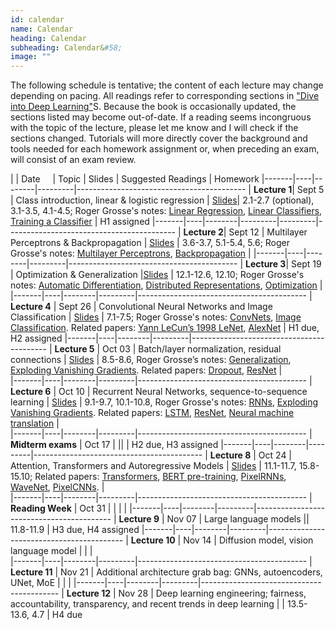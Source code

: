 ```yaml
---
id: calendar
name: Calendar
heading: Calendar
subheading: Calendar&#58;
image: ""
---
```


The following schedule is tentative; the content of each lecture may change depending on pacing. All readings refer to corresponding sections in ["Dive into Deep Learning"](https://d2l.ai/)S. Because the book is occasionally updated, the sections listed may become out-of-date. If a reading seems incongruous with the topic of the lecture, please let me know and I will check if the sections changed. Tutorials will more directly cover the background and tools needed for each homework assignment or, when preceding an exam, will consist of an exam review.


|       | Date&nbsp;&nbsp;&nbsp;&nbsp;    | Topic | Slides | Suggested Readings  | Homework
|-------|----|--------|---------|------------------------------------------
| **Lecture&nbsp;1**| Sept 5 | 	Class introduction, linear & logistic regression | [Slides](assets/slides/LEC1.pdf)| 2.1-2.7 (optional), 3.1-3.5, 4.1-4.5; Roger Grosse's notes: [Linear Regression](assets/readings/L01a.pdf), [Linear Classifiers](assets/readings/L01b.pdf), [Training a Classifier](assets/readings/L01c.pdf) | H1 assigned
|-------|----|--------|---------|---------|------------------------------------------
| **Lecture&nbsp;2**| Sept 12  | Multilayer Perceptrons & Backpropagation | [Slides](assets/slides/Lec2.pdf) | 3.6-3.7, 5.1-5.4, 5.6; Roger Grosse's notes: [Multilayer Perceptrons](assets/readings/L02a.pdf), [Backpropagation](assets/readings/L02b.pdf)  | 
|-------|----|--------|---------|------------------------------------------
| **Lecture&nbsp;3**| Sept 19  | Optimization & Generalization |[Slides](assets/slides/Lec03.pdf) | 12.1-12.6, 12.10; Roger Grosse's notes: [Automatic Differentiation](assets/readings/L03a.pdf), [Distributed Representations](assets/readings/L03b.pdf), [Optimization](assets/readings/L03c.pdf)  | 
|-------|----|--------|---------|------------------------------------------
| **Lecture&nbsp;4** | Sept 26 | 	Convolutional Neural Networks and Image Classification  | [Slides](assets/slides/Lec04.pdf) | 	7.1-7.5; Roger Grosse's notes: [ConvNets](assets/readings/L04a.pdf), [Image Classification](assets/readings/L04b.pdf). Related papers: [Yann LeCun’s 1998 LeNet](assets/readings/lecun-98.pdf), [AlexNet](assets/readings/AlexNet.pdf) |  H1 due, H2 assigned
|-------|----|--------|---------|------------------------------------------
| **Lecture&nbsp;5** | Oct 03  | Batch/layer normalization, residual connections | [Slides](assets/slides/Lec05.pdf) |   8.5-8.6, Roger Grosse’s notes: [Generalization](https://csc413-uoft.github.io/2021/assets/readings/L06a.pdf), [Exploding Vanishing Gradients](https://csc413-uoft.github.io/2021/assets/readings/L06b.pdf). Related papers: [Dropout](https://jmlr.org/papers/v15/srivastava14a.html), [ResNet](https://arxiv.org/abs/1512.03385)  |  
|-------|----|--------|---------|------------------------------------------
| **Lecture&nbsp;6** | Oct 10  | Recurrent Neural Networks, sequence-to-sequence learning | [Slides](assets/slides/lec06.pdf) |  9.1-9.7, 10.1-10.8, Roger Grosse's notes: [RNNs](assets/readings/L07a.pdf), [Exploding Vanishing Gradients](assets/readings/L07b.pdf). Related papers: [LSTM](https://www.bioinf.jku.at/publications/older/2604.pdf), [ResNet](https://arxiv.org/abs/1512.03385), [Neural machine translation](https://arxiv.org/pdf/1409.0473)	  |  
|-------|----|--------|---------|------------------------------------------
| **Midterm exams** | Oct 17  |  || | H2 due, H3 assigned
|-------|----|--------|---------|------------------------------------------
| **Lecture&nbsp;8** | Oct 24  | Attention, Transformers and Autoregressive Models   | [Slides](assets/slides/lec08.pdf)  |   11.1-11.7, 15.8-15.10; Related papers: [Transformers](https://papers.nips.cc/paper/2017/file/3f5ee243547dee91fbd053c1c4a845aa-Paper.pdf), [BERT pre-training](https://arxiv.org/pdf/1810.04805.pdf), [PixelRNNs](https://arxiv.org/abs/1601.06759), [WaveNet](https://arxiv.org/abs/1609.03499), [PixelCNNs](https://arxiv.org/abs/1606.05328).   |  
|-------|----|--------|---------|------------------------------------------
| **Reading Week** | Oct 31  | |   |  | 
|-------|----|--------|---------|------------------------------------------
| **Lecture&nbsp;9** | Nov 07  | Large language models ||  11.8-11.9 |  H3 due, H4 assigned
|-------|----|--------|---------|------------------------------------------
| **Lecture&nbsp;10** | Nov 14  | 	Diffusion model, vision language model | |   |  
|-------|----|--------|---------|------------------------------------------
| **Lecture&nbsp;11** | Nov 21  | Additional architecture grab bag: GNNs, autoencoders, UNet, MoE  | |  |
|-------|----|--------|---------|------------------------------------------
| **Lecture&nbsp;12** | Nov 28  | Deep learning engineering; fairness, accountability, transparency, and recent trends in deep learning  | |  13.5-13.6, 4.7  |  	H4 due
